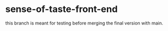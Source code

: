 # sense-of-taste-front-end
this branch is meant for testing before merging the final version with main.
